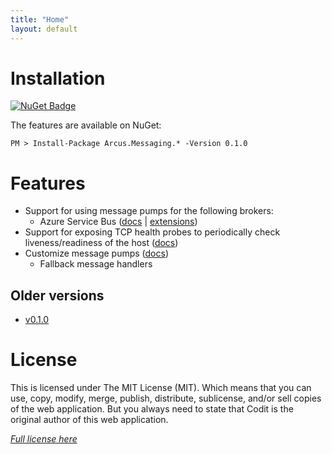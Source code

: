 ```yaml
---
title: "Home"
layout: default
---
```


# Installation

[![NuGet Badge](https://buildstats.info/nuget/Arcus.Messaging.Abstractions?packageVersion=0.1.0)](https://www.nuget.org/packages/Arcus.Messaging.Abstractions/0.1.0)

The features are available on NuGet:

```shell
PM > Install-Package Arcus.Messaging.* -Version 0.1.0
```

# Features

- Support for using message pumps for the following brokers:
    - Azure Service Bus ([docs](features/message-pumps/service-bus) | [extensions](features/service-bus))
- Support for exposing TCP health probes to periodically check liveness/readiness of the host ([docs](features/tcp-health-probe))
- Customize message pumps ([docs](features/message-pumps/customization))
    - Fallback message handlers

## Older versions

- [v0.1.0](v0.1.0)

# License
This is licensed under The MIT License (MIT). Which means that you can use, copy, modify, merge, publish, distribute, sublicense, and/or sell copies of the web application. But you always need to state that Codit is the original author of this web application.

*[Full license here](https://github.com/arcus-azure/arcus.messaging/blob/master/LICENSE)*
